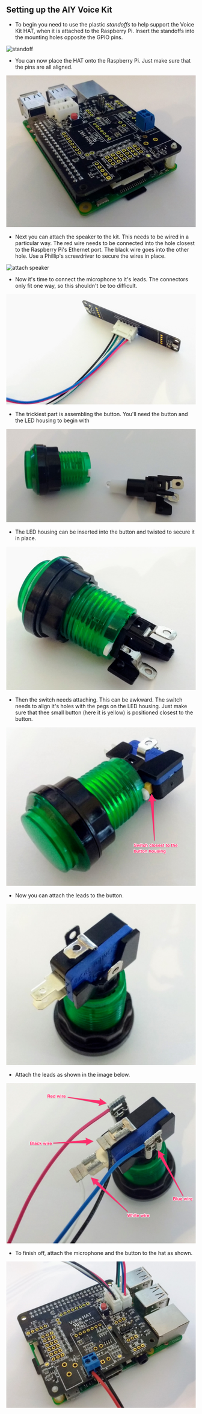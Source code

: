 ## Setting up the AIY Voice Kit

- To begin you need to use the plastic *standoffs* to help support the Voice Kit HAT, when it is attached to the Raspberry Pi. Insert the standoffs into the mounting holes opposite the GPIO pins.

![standoff](images/stand-off.jpg)

- You can now place the HAT onto the Raspberry Pi. Just make sure that the pins are all aligned.

![attach hat](images/hat-attached.jpg)

- Next you can attach the speaker to the kit. This needs to be wired in a particular way. The red wire needs to be connected into the hole closest to the Raspberry Pi's Ethernet port. The black wire goes into the other hole. Use a Phillip's screwdriver to secure the wires in place.

![attach speaker](images/speaker-attached.png)

- Now it's time to connect the microphone to it's leads. The connectors only fit one way, so this shouldn't be too difficult.

![attach microphone](images/microphone.jpg)

- The trickiest part is assembling the button. You'll need the button and the LED housing to begin with

![button 1](images/button-1.jpg)

- The LED housing can be inserted into the button and twisted to secure it in place.

![button 2](images/button-2.jpg)

- Then the switch needs attaching. This can be awkward. The switch needs to align it's holes with the pegs on the LED housing. Just make sure that thee small button (here it is yellow) is positioned closest to the button.

![button 3](images/button-3.png)

- Now you can attach the leads to the button.

![button 4](images/button-4.jpg)

- Attach the leads as shown in the image below.

![button 5](images/button-5.png)

- To finish off, attach the microphone and the button to the hat as shown.

![assembled](images/assembled.jpg)
